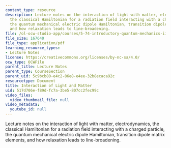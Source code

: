 ```yaml
---
content_type: resource
description: Lecture notes on the interaction of light with matter, electrodynamics,
  the classical Hamiltonian for a radiation field interacting with a charged particle,
  the quantum mechanical electric dipole Hamiltonian, transition dipole matrix elements,
  and how relaxation leads to line-broadening.
file: /ol-ocw-studio-app/courses/5-74-introductory-quantum-mechanics-ii-spring-2009/517d706ef89dfc7a3be5807cc2fec99c_MIT5_74s09_lec04_2.pdf
file_size: 167640
file_type: application/pdf
learning_resource_types:
- Lecture Notes
license: https://creativecommons.org/licenses/by-nc-sa/4.0/
ocw_type: OCWFile
parent_title: Lecture Notes
parent_type: CourseSection
parent_uid: 5c9bcb80-e4c2-86e8-e4ee-32b8ecaca92c
resourcetype: Document
title: Interaction of Light and Matter
uid: 517d706e-f89d-fc7a-3be5-807cc2fec99c
video_files:
  video_thumbnail_file: null
video_metadata:
  youtube_id: null
---
```

Lecture notes on the interaction of light with matter, electrodynamics, the classical Hamiltonian for a radiation field interacting with a charged particle, the quantum mechanical electric dipole Hamiltonian, transition dipole matrix elements, and how relaxation leads to line-broadening.
